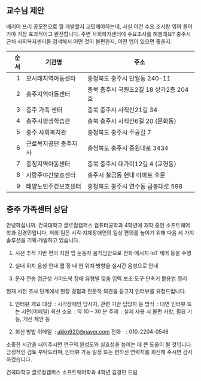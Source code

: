 ## 교수님 제안
배리어 프리 공모전으로 뭘 개발할지 고민해야하는데, 사실 이건 수요 조사랑 엮여 들어가야 가장 효과적이고 완전합니다. 주변 사회복지센터에 수요조사를 해볼래요?
충주시 근처 사회복지센터들 검색해서 어떤 것이 불편한지, 어떤 앱이 있으면 좋을지.

|순서|기관명|주소|
|--:|---|---|
|1|모시래지역아동센타|충청북도 충주시 단월동 240-11|
|2|충주지역아동센터|충북 충주시 국원초2길 18 상가2층 204호|
|3|충주 가족 센터|충북 충주시 사직산21길 34|
|4|충주시평생학습관|충북 충주시 사직산6길 20 (문화동)|
|5|충주 사회복지관|충청북도 충주시 주공길 7|
|6|근로복지공단 충주지사|충청북도 충주시 중원대로 3434|
|7|충청지역아동센터|충북 충주시 대가미12길 4 (교현동)|
|8|사랑주야간보호센터|충주시 칠금동 현대 아파트 후문|
|9|태양노인주간보호센터|충청북도 충주시 연수동 금봉대로 598|
## 충주 가족센터 상담
안녕하십니까.
건국대학교 글로컬캠퍼스 컴퓨터공학과 4학년에 재학 중인 소프트웨어학과 김경민입니다.
저희 팀은 시각·지체장애인의 일상 편의를 높이기 위해 다음 세 가지 솔루션을 기획·개발하고 있습니다.

1) 시선 추적 기반 편의 지원 앱
눈동자 움직임만으로 전화·메시지·IoT 제어 등을 수행

2) 실내 위치 음성 안내 앱
정 내 현 위치·방향을 실시간 음성으로 안내

3) 문자 전송 접근성 가이드북
장애 유형별 맞춤 입력 보조 도구·단축키 활용법 정리

현재 사전 조사 단계에서 현장 경험과 전문적 의견을 듣고자 인터뷰를 요청드립니다.
1. 인터뷰 개요
    대상 : 시각장애인 당사자, 관련 기관 담당자 등
    방식 : 대면 인터뷰 또는 서면(이메일) 회신
    소요 : 약 10 – 30 분
    주제 : 실제 사용 시 불편 사항, 필요 기능, 개선 제안 등

2. 회신 방법
    이메일 : akkn920@naver.com
    전화  : 010-2204-0546

소중한 시간을 내어주시면 연구의 완성도와 실효성을 높이는 데 큰 도움이 될 것입니다.
긍정적인 검토 부탁드리며, 인터뷰 가능 일정 또는 편하신 연락처를 회신해 주시면 감사하겠습니다.

건국대학교 글로컬캠퍼스
소프트웨어학과 4학년 김경민 드림